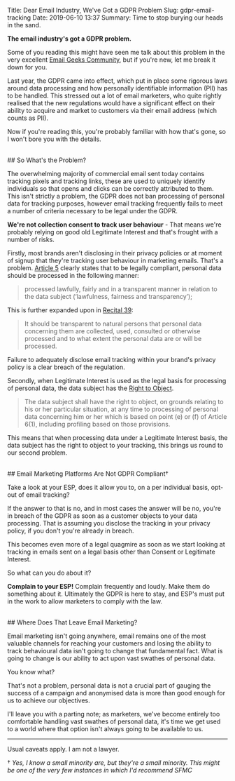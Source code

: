 Title: Dear Email Industry, We've Got a GDPR Problem
Slug: gdpr-email-tracking
Date: 2019-06-10 13:37
Summary: Time to stop burying our heads in the sand.

**The email industry's got a GDPR problem.**

Some of you reading this might have seen me talk about this problem in the very excellent [Email Geeks Community](https://email.geeks.chat), but if you're new, let me break it down for you.

Last year, the GDPR came into effect, which put in place some rigorous laws around data processing and how personally identifiable information (PII) has to be handled. This stressed out a lot of email marketers, who quite rightly realised that the new regulations would have a significant effect on their ability to acquire and market to customers via their email address (which counts as PII). 

Now if you're reading this, you're probably familiar with how that's gone, so I won't bore you with the details.

<br />
## So What's the Problem?

The overwhelming majority of commercial email sent today contains tracking pixels and tracking links, these are used to uniquely identify individuals so that opens and clicks can be correctly attributed to them. This isn't strictly a problem, the GDPR does not ban processing of personal data for tracking purposes, however email tracking frequently fails to meet a number of criteria necessary to be legal under the GDPR.

**We're not collection consent to track user behaviour** - That means we're probably relying on good old Legitimate Interest and that's frought with a number of risks.

Firstly, most brands aren't disclosing in their privacy policies or at moment of signup that they're tracking user behaviour in marketing emails. That's a problem. [Article 5](https://gdpr-info.eu/art-5-gdpr/) clearly states that to be legally compliant, personal data should be processed in the following manner:

>processed lawfully, fairly and in a transparent manner in relation to the data subject (‘lawfulness, fairness and transparency’);

This is further expanded upon in [Recital 39](https://gdpr-info.eu/recitals/no-39/):

>It should be transparent to natural persons that personal data concerning them are collected, used, consulted or otherwise processed and to what extent the personal data are or will be processed.

Failure to adequately disclose email tracking within your brand's privacy policy is a clear breach of the regulation.

Secondly, when Legitimate Interest is used as the legal basis for processing of personal data, the data subject has the [Right to Object](https://gdpr-info.eu/art-21-gdpr/).

>The data subject shall have the right to object, on grounds relating to his or her particular situation, at any time to processing of personal data concerning him or her which is based on point (e) or (f) of Article 6(1), including profiling based on those provisions.

This means that when processing data under a Legitimate Interest basis, the data subject has the right to object to your tracking, this brings us round to our second problem.

<br />
## Email Marketing Platforms Are Not GDPR Compliant&#8224;

Take a look at your ESP, does it allow you to, on a per individual basis, opt-out of email tracking?

If the answer to that is no, and in most cases the answer will be no, you're in breach of the GDPR as soon as a customer objects to your data processing. That is assuming you disclose the tracking in your privacy policy, if you don't you're already in breach.

This becomes even more of a legal quagmire as soon as we start looking at tracking in emails sent on a legal basis other than Consent or Legitimate Interest.

So what can you do about it?

**Complain to your ESP!** Complain frequently and loudly. Make them do something about it. Ultimately the GDPR is here to stay, and ESP's must put in the work to allow marketers to comply with the law.

<br />
## Where Does That Leave Email Marketing?

Email marketing isn't going anywhere, email remains one of the most valuable channels for reaching your customers and losing the ability to track behavioural data isn't going to change that fundamental fact. What is going to change is our ability to act upon vast swathes of personal data.

You know what?

That's not a problem, personal data is not a crucial part of gauging the success of a campaign and anonymised data is more than good enough for us to achieve our objectives.

I'll leave you with a parting note; as marketers, we've become entirely too comfortable handling vast swathes of personal data, it's time we get used to a world where that option isn't always going to be available to us. 



***

Usual caveats apply. I am not a lawyer.

&#8224; *Yes, I know a small minority are, but they're a small minority. This might be one of the very few instances in which I'd recommend SFMC*
